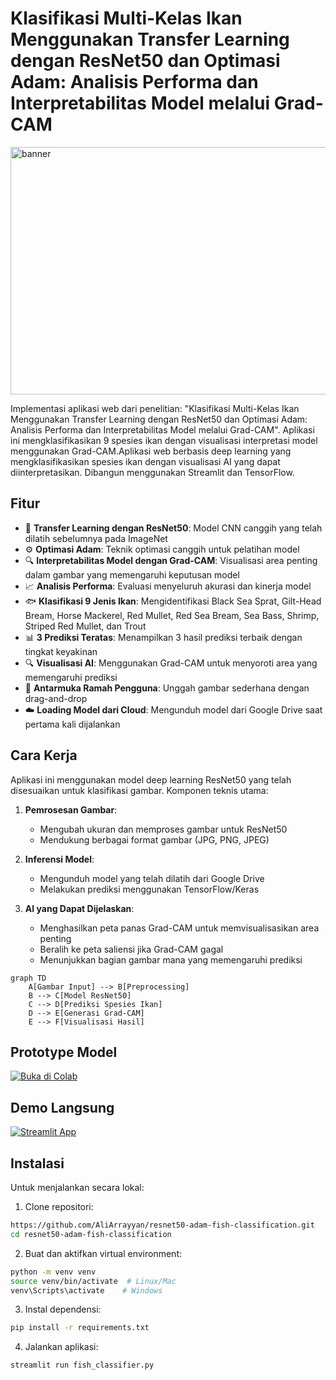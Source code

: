 # Klasifikasi Multi-Kelas Ikan Menggunakan Transfer Learning dengan ResNet50 dan Optimasi Adam: Analisis Performa dan Interpretabilitas Model melalui Grad-CAM

<img width="1584" height="396" alt="banner" src="https://github.com/user-attachments/assets/f046e4ed-7bcd-4aa0-b4ec-c8b6afd56090" />

Implementasi aplikasi web dari penelitian: "Klasifikasi Multi-Kelas Ikan Menggunakan Transfer Learning dengan ResNet50 dan Optimasi Adam: Analisis Performa dan Interpretabilitas Model melalui Grad-CAM". Aplikasi ini mengklasifikasikan 9 spesies ikan dengan visualisasi interpretasi model menggunakan Grad-CAM.Aplikasi web berbasis deep learning yang mengklasifikasikan spesies ikan dengan visualisasi AI yang dapat diinterpretasikan. Dibangun menggunakan Streamlit dan TensorFlow.

## Fitur

- 🧠 **Transfer Learning dengan ResNet50**: Model CNN canggih yang telah dilatih sebelumnya pada ImageNet
- ⚙️ **Optimasi Adam**: Teknik optimasi canggih untuk pelatihan model
- 🔍 **Interpretabilitas Model dengan Grad-CAM**: Visualisasi area penting dalam gambar yang memengaruhi keputusan model
- 📈 **Analisis Performa**: Evaluasi menyeluruh akurasi dan kinerja model
- 🐟 **Klasifikasi 9 Jenis Ikan**: Mengidentifikasi Black Sea Sprat, Gilt-Head Bream, Horse Mackerel, Red Mullet, Red Sea Bream, Sea Bass, Shrimp, Striped Red Mullet, dan Trout
- 📊 **3 Prediksi Teratas**: Menampilkan 3 hasil prediksi terbaik dengan tingkat keyakinan
- 🔍 **Visualisasi AI**: Menggunakan Grad-CAM untuk menyoroti area yang memengaruhi prediksi
- 🚀 **Antarmuka Ramah Pengguna**: Unggah gambar sederhana dengan drag-and-drop
- ☁️ **Loading Model dari Cloud**: Mengunduh model dari Google Drive saat pertama kali dijalankan

## Cara Kerja

Aplikasi ini menggunakan model deep learning ResNet50 yang telah disesuaikan untuk klasifikasi gambar. Komponen teknis utama:

1. **Pemrosesan Gambar**: 
   - Mengubah ukuran dan memproses gambar untuk ResNet50
   - Mendukung berbagai format gambar (JPG, PNG, JPEG)
   
2. **Inferensi Model**:
   - Mengunduh model yang telah dilatih dari Google Drive
   - Melakukan prediksi menggunakan TensorFlow/Keras
   
3. **AI yang Dapat Dijelaskan**:
   - Menghasilkan peta panas Grad-CAM untuk memvisualisasikan area penting
   - Beralih ke peta saliensi jika Grad-CAM gagal
   - Menunjukkan bagian gambar mana yang memengaruhi prediksi

```mermaid
graph TD
    A[Gambar Input] --> B[Preprocessing]
    B --> C[Model ResNet50]
    C --> D[Prediksi Spesies Ikan]
    D --> E[Generasi Grad-CAM]
    E --> F[Visualisasi Hasil]
```
## Prototype Model

[![Buka di Colab](https://colab.research.google.com/assets/colab-badge.svg)](https://colab.research.google.com/github/your-username/your-repo-name/blob/main/your-notebook.ipynb)

## Demo Langsung

[![Streamlit App](https://static.streamlit.io/badges/streamlit_badge_black_white.svg)](https://your-app-url.streamlit.app/)

## Instalasi

Untuk menjalankan secara lokal:

1. Clone repositori:
```bash
https://github.com/AliArrayyan/resnet50-adam-fish-classification.git
cd resnet50-adam-fish-classification
```
2. Buat dan aktifkan virtual environment:
```bash
python -m venv venv
source venv/bin/activate  # Linux/Mac
venv\Scripts\activate    # Windows
```
3. Instal dependensi:
```bash
pip install -r requirements.txt
```
4. Jalankan aplikasi:
```bash
streamlit run fish_classifier.py
```
